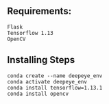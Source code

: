 ## Requirements:
    Flask
    Tensorflow 1.13
    OpenCV

## Installing Steps

    conda create --name deepeye_env
    conda activate deepeye_env
    conda install tensorflow=1.13.1
    conda install opencv